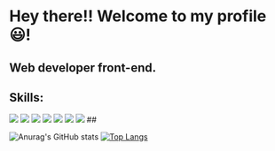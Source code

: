 # Hey there!! Welcome to my profile 😃!
## Web developer front-end.

## Skills:
<img src="https://cdn.jsdelivr.net/gh/devicons/devicon/icons/javascript/javascript-original.svg" />
<img src="https://cdn.jsdelivr.net/gh/devicons/devicon/icons/react/react-original-wordmark.svg" />
<img src="https://cdn.jsdelivr.net/gh/devicons/devicon/icons/nodejs/nodejs-original.svg" />
<img src="https://cdn.jsdelivr.net/gh/devicons/devicon/icons/html5/html5-plain-wordmark.svg" />
<img src="https://cdn.jsdelivr.net/gh/devicons/devicon/icons/css3/css3-plain-wordmark.svg" />
<img src="https://cdn.jsdelivr.net/gh/devicons/devicon/icons/git/git-original.svg" />
<img src="https://cdn.jsdelivr.net/gh/devicons/devicon/icons/python/python-original-wordmark.svg" />
 ##

![Anurag's GitHub stats](https://github-readme-stats.vercel.app/api?username=brayanmm6&show_icons=true&theme=radical)
[![Top Langs](https://github-readme-stats.vercel.app/api/top-langs/?username=brayanmm6&layout=donut)](https://github.com/brayanmm6/github-readme-stats)
